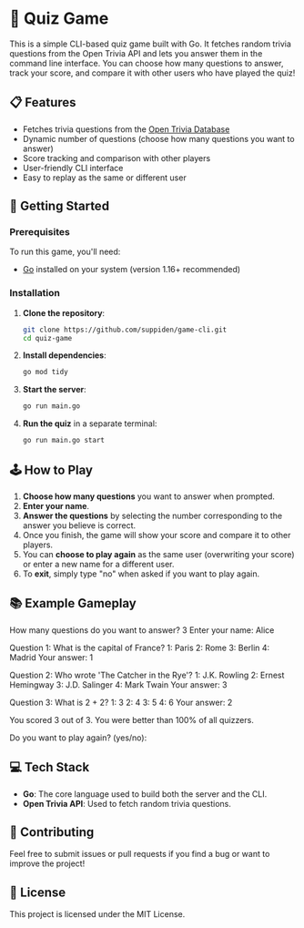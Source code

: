 # 🧠 Quiz Game

This is a simple CLI-based quiz game built with Go. It fetches random trivia questions from the Open Trivia API and lets you answer them in the command line interface. You can choose how many questions to answer, track your score, and compare it with other users who have played the quiz!

## 📋 Features
- Fetches trivia questions from the [Open Trivia Database](https://opentdb.com/)
- Dynamic number of questions (choose how many questions you want to answer)
- Score tracking and comparison with other players
- User-friendly CLI interface
- Easy to replay as the same or different user

## 🚀 Getting Started

### Prerequisites
To run this game, you'll need:
- [Go](https://golang.org/doc/install) installed on your system (version 1.16+ recommended)

### Installation
1. **Clone the repository**:
    ```bash
    git clone https://github.com/suppiden/game-cli.git
    cd quiz-game
    ```

2. **Install dependencies**:
    ```bash
    go mod tidy
    ```

3. **Start the server**:
    ```bash
    go run main.go
    ```

4. **Run the quiz** in a separate terminal:
    ```bash
    go run main.go start
    ```

## 🕹 How to Play

1. **Choose how many questions** you want to answer when prompted.
2. **Enter your name**.
3. **Answer the questions** by selecting the number corresponding to the answer you believe is correct.
4. Once you finish, the game will show your score and compare it to other players.
5. You can **choose to play again** as the same user (overwriting your score) or enter a new name for a different user.
6. To **exit**, simply type "no" when asked if you want to play again.

## 📚 Example Gameplay


How many questions do you want to answer? 3 Enter your name: Alice

Question 1: What is the capital of France? 1: Paris 2: Rome 3: Berlin 4: Madrid Your answer: 1

Question 2: Who wrote 'The Catcher in the Rye'? 1: J.K. Rowling 2: Ernest Hemingway 3: J.D. Salinger 4: Mark Twain Your answer: 3

Question 3: What is 2 + 2? 1: 3 2: 4 3: 5 4: 6 Your answer: 2

You scored 3 out of 3. You were better than 100% of all quizzers.

Do you want to play again? (yes/no):


## 💻 Tech Stack
- **Go**: The core language used to build both the server and the CLI.
- **Open Trivia API**: Used to fetch random trivia questions.

## 🤝 Contributing
Feel free to submit issues or pull requests if you find a bug or want to improve the project!

## 📄 License
This project is licensed under the MIT License.



